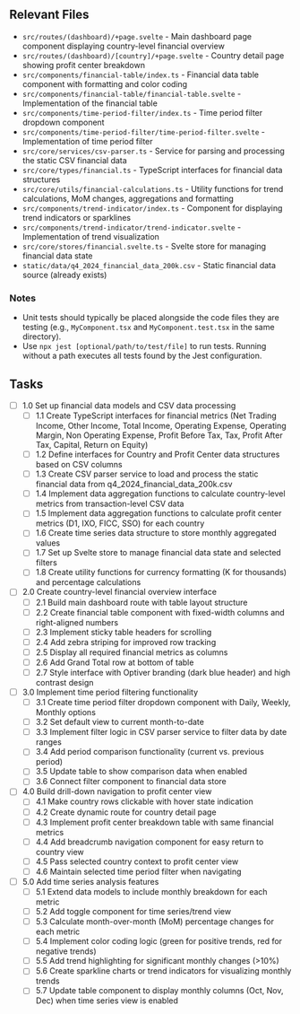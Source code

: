 ## Relevant Files

- `src/routes/(dashboard)/+page.svelte` - Main dashboard page component displaying country-level financial overview
- `src/routes/(dashboard)/[country]/+page.svelte` - Country detail page showing profit center breakdown
- `src/components/financial-table/index.ts` - Financial data table component with formatting and color coding
- `src/components/financial-table/financial-table.svelte` - Implementation of the financial table
- `src/components/time-period-filter/index.ts` - Time period filter dropdown component
- `src/components/time-period-filter/time-period-filter.svelte` - Implementation of time period filter
- `src/core/services/csv-parser.ts` - Service for parsing and processing the static CSV financial data
- `src/core/types/financial.ts` - TypeScript interfaces for financial data structures
- `src/core/utils/financial-calculations.ts` - Utility functions for trend calculations, MoM changes, aggregations and formatting
- `src/components/trend-indicator/index.ts` - Component for displaying trend indicators or sparklines
- `src/components/trend-indicator/trend-indicator.svelte` - Implementation of trend visualization
- `src/core/stores/financial.svelte.ts` - Svelte store for managing financial data state
- `static/data/q4_2024_financial_data_200k.csv` - Static financial data source (already exists)

### Notes

- Unit tests should typically be placed alongside the code files they are testing (e.g., `MyComponent.tsx` and `MyComponent.test.tsx` in the same directory).
- Use `npx jest [optional/path/to/test/file]` to run tests. Running without a path executes all tests found by the Jest configuration.

## Tasks

- [ ] 1.0 Set up financial data models and CSV data processing
  - [ ] 1.1 Create TypeScript interfaces for financial metrics (Net Trading Income, Other Income, Total Income, Operating Expense, Operating Margin, Non Operating Expense, Profit Before Tax, Tax, Profit After Tax, Capital, Return on Equity)
  - [ ] 1.2 Define interfaces for Country and Profit Center data structures based on CSV columns
  - [ ] 1.3 Create CSV parser service to load and process the static financial data from q4_2024_financial_data_200k.csv
  - [ ] 1.4 Implement data aggregation functions to calculate country-level metrics from transaction-level CSV data
  - [ ] 1.5 Implement data aggregation functions to calculate profit center metrics (D1, IXO, FICC, SSO) for each country
  - [ ] 1.6 Create time series data structure to store monthly aggregated values
  - [ ] 1.7 Set up Svelte store to manage financial data state and selected filters
  - [ ] 1.8 Create utility functions for currency formatting (K for thousands) and percentage calculations

- [ ] 2.0 Create country-level financial overview interface
  - [ ] 2.1 Build main dashboard route with table layout structure
  - [ ] 2.2 Create financial table component with fixed-width columns and right-aligned numbers
  - [ ] 2.3 Implement sticky table headers for scrolling
  - [ ] 2.4 Add zebra striping for improved row tracking
  - [ ] 2.5 Display all required financial metrics as columns
  - [ ] 2.6 Add Grand Total row at bottom of table
  - [ ] 2.7 Style interface with Optiver branding (dark blue header) and high contrast design

- [ ] 3.0 Implement time period filtering functionality
  - [ ] 3.1 Create time period filter dropdown component with Daily, Weekly, Monthly options
  - [ ] 3.2 Set default view to current month-to-date
  - [ ] 3.3 Implement filter logic in CSV parser service to filter data by date ranges
  - [ ] 3.4 Add period comparison functionality (current vs. previous period)
  - [ ] 3.5 Update table to show comparison data when enabled
  - [ ] 3.6 Connect filter component to financial data store

- [ ] 4.0 Build drill-down navigation to profit center view
  - [ ] 4.1 Make country rows clickable with hover state indication
  - [ ] 4.2 Create dynamic route for country detail page
  - [ ] 4.3 Implement profit center breakdown table with same financial metrics
  - [ ] 4.4 Add breadcrumb navigation component for easy return to country view
  - [ ] 4.5 Pass selected country context to profit center view
  - [ ] 4.6 Maintain selected time period filter when navigating

- [ ] 5.0 Add time series analysis features
  - [ ] 5.1 Extend data models to include monthly breakdown for each metric
  - [ ] 5.2 Add toggle component for time series/trend view
  - [ ] 5.3 Calculate month-over-month (MoM) percentage changes for each metric
  - [ ] 5.4 Implement color coding logic (green for positive trends, red for negative trends)
  - [ ] 5.5 Add trend highlighting for significant monthly changes (>10%)
  - [ ] 5.6 Create sparkline charts or trend indicators for visualizing monthly trends
  - [ ] 5.7 Update table component to display monthly columns (Oct, Nov, Dec) when time series view is enabled